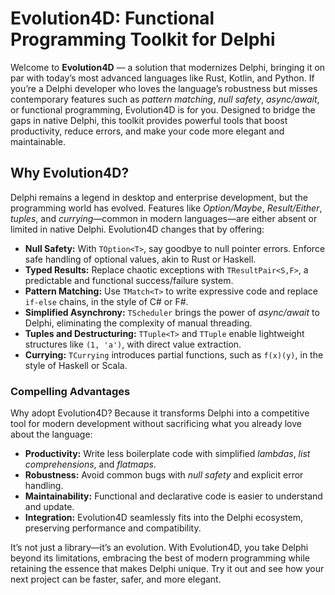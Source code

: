 # Evolution4D: Functional Programming Toolkit for Delphi

Welcome to **Evolution4D** — a solution that modernizes Delphi, bringing it on par with today’s most advanced languages like Rust, Kotlin, and Python. If you’re a Delphi developer who loves the language’s robustness but misses contemporary features such as *pattern matching*, *null safety*, *async/await*, or functional programming, Evolution4D is for you. Designed to bridge the gaps in native Delphi, this toolkit provides powerful tools that boost productivity, reduce errors, and make your code more elegant and maintainable.

## Why Evolution4D?

Delphi remains a legend in desktop and enterprise development, but the programming world has evolved. Features like *Option/Maybe*, *Result/Either*, *tuples*, and *currying*—common in modern languages—are either absent or limited in native Delphi. Evolution4D changes that by offering:

- **Null Safety:** With `TOption<T>`, say goodbye to null pointer errors. Enforce safe handling of optional values, akin to Rust or Haskell.
- **Typed Results:** Replace chaotic exceptions with `TResultPair<S,F>`, a predictable and functional success/failure system.
- **Pattern Matching:** Use `TMatch<T>` to write expressive code and replace `if-else` chains, in the style of C# or F#.
- **Simplified Asynchrony:** `TScheduler` brings the power of *async/await* to Delphi, eliminating the complexity of manual threading.
- **Tuples and Destructuring:** `TTuple<T>` and `TTuple` enable lightweight structures like `(1, 'a')`, with direct value extraction.
- **Currying:** `TCurrying` introduces partial functions, such as `f(x)(y)`, in the style of Haskell or Scala.

### Compelling Advantages

Why adopt Evolution4D? Because it transforms Delphi into a competitive tool for modern development without sacrificing what you already love about the language:

- **Productivity:** Write less boilerplate code with simplified *lambdas*, *list comprehensions*, and *flatmaps*.
- **Robustness:** Avoid common bugs with *null safety* and explicit error handling.
- **Maintainability:** Functional and declarative code is easier to understand and update.
- **Integration:** Evolution4D seamlessly fits into the Delphi ecosystem, preserving performance and compatibility.

It’s not just a library—it’s an evolution. With Evolution4D, you take Delphi beyond its limitations, embracing the best of modern programming while retaining the essence that makes Delphi unique. Try it out and see how your next project can be faster, safer, and more elegant.
